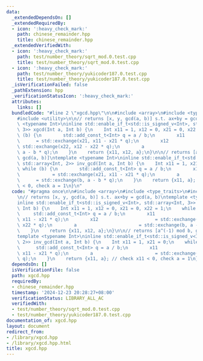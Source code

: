 ```yaml
---
data:
  _extendedDependsOn: []
  _extendedRequiredBy:
  - icon: ':heavy_check_mark:'
    path: chinese_remainder.hpp
    title: chinese_remainder.hpp
  _extendedVerifiedWith:
  - icon: ':heavy_check_mark:'
    path: test/number_theory/sqrt_mod.0.test.cpp
    title: test/number_theory/sqrt_mod.0.test.cpp
  - icon: ':heavy_check_mark:'
    path: test/number_theory/yukicoder187.0.test.cpp
    title: test/number_theory/yukicoder187.0.test.cpp
  _isVerificationFailed: false
  _pathExtension: hpp
  _verificationStatusIcon: ':heavy_check_mark:'
  attributes:
    links: []
  bundledCode: "#line 2 \"xgcd.hpp\"\n\n#include <array>\n#include <type_traits>\n\
    #include <utility>\n\n// returns [x, y, gcd(a, b)] s.t. ax+by = gcd(a, b)\ntemplate\
    \ <typename Int>\ninline std::enable_if_t<std::is_signed_v<Int>, std::array<Int,\
    \ 3>> xgcd(Int a, Int b) {\n    Int x11 = 1, x12 = 0, x21 = 0, x22 = 1;\n    while\
    \ (b) {\n        std::add_const_t<Int> q = a / b;\n        x11               \
    \      = std::exchange(x21, x11 - x21 * q);\n        x12                     =\
    \ std::exchange(x22, x12 - x22 * q);\n        a                       = std::exchange(b,\
    \ a - b * q);\n    }\n    return {x11, x12, a};\n}\n\n// returns [a^(-1) mod b,\
    \ gcd(a, b)]\ntemplate <typename Int>\ninline std::enable_if_t<std::is_signed_v<Int>,\
    \ std::array<Int, 2>> inv_gcd(Int a, Int b) {\n    Int x11 = 1, x21 = 0;\n   \
    \ while (b) {\n        std::add_const_t<Int> q = a / b;\n        x11         \
    \            = std::exchange(x21, x11 - x21 * q);\n        a                 \
    \      = std::exchange(b, a - b * q);\n    }\n    return {x11, a}; // check x11\
    \ < 0, check a = 1\n}\n"
  code: "#pragma once\n\n#include <array>\n#include <type_traits>\n#include <utility>\n\
    \n// returns [x, y, gcd(a, b)] s.t. ax+by = gcd(a, b)\ntemplate <typename Int>\n\
    inline std::enable_if_t<std::is_signed_v<Int>, std::array<Int, 3>> xgcd(Int a,\
    \ Int b) {\n    Int x11 = 1, x12 = 0, x21 = 0, x22 = 1;\n    while (b) {\n   \
    \     std::add_const_t<Int> q = a / b;\n        x11                     = std::exchange(x21,\
    \ x11 - x21 * q);\n        x12                     = std::exchange(x22, x12 -\
    \ x22 * q);\n        a                       = std::exchange(b, a - b * q);\n\
    \    }\n    return {x11, x12, a};\n}\n\n// returns [a^(-1) mod b, gcd(a, b)]\n\
    template <typename Int>\ninline std::enable_if_t<std::is_signed_v<Int>, std::array<Int,\
    \ 2>> inv_gcd(Int a, Int b) {\n    Int x11 = 1, x21 = 0;\n    while (b) {\n  \
    \      std::add_const_t<Int> q = a / b;\n        x11                     = std::exchange(x21,\
    \ x11 - x21 * q);\n        a                       = std::exchange(b, a - b *\
    \ q);\n    }\n    return {x11, a}; // check x11 < 0, check a = 1\n}\n"
  dependsOn: []
  isVerificationFile: false
  path: xgcd.hpp
  requiredBy:
  - chinese_remainder.hpp
  timestamp: '2024-12-23 20:28:27+08:00'
  verificationStatus: LIBRARY_ALL_AC
  verifiedWith:
  - test/number_theory/sqrt_mod.0.test.cpp
  - test/number_theory/yukicoder187.0.test.cpp
documentation_of: xgcd.hpp
layout: document
redirect_from:
- /library/xgcd.hpp
- /library/xgcd.hpp.html
title: xgcd.hpp
---
```


